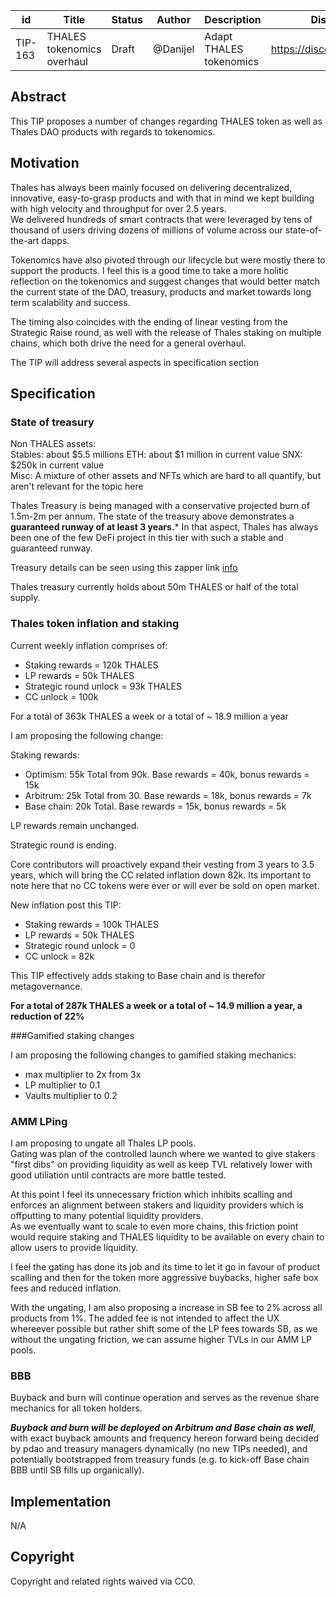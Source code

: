 | id | Title | Status | Author | Description | Discussions to | Created |
| ----------- | ----------- | ----------- | ----------- | ----------- | ----------- | ----------- |
| TIP-163 |  THALES tokenomics overhaul | Draft | @Danijel |  Adapt THALES tokenomics  | https://discord.gg/rPpPcMXSeU | 2023-08-15


## Abstract

This TIP proposes a number of changes regarding THALES token as well as Thales DAO products with regards to tokenomics.  

## Motivation

Thales has always been mainly focused on delivering decentralized, innovative, easy-to-grasp products and with that in mind we kept building with high velocity and throughput for over 2.5 years.  
We delivered hundreds of smart contracts that were leveraged by tens of thousand of users driving dozens of millions of volume across our state-of-the-art dapps.  

Tokenomics have also pivoted through our lifecycle but were mostly there to support the products. I feel this is a good time to take a more holitic reflection on the tokenomics and suggest changes that would better match the current state of the DAO, treasury, products and market towards long term scalability and success.  

The timing also coincides with the ending of linear vesting from the Strategic Raise round, as well with the release of Thales staking on multiple chains, which both drive the need for a general overhaul.   

The TIP will address several aspects in specification section
 
## Specification  

### State of treasury  

Non THALES assets:  
Stables: about $5.5 millions
ETH: about $1 million in current value 
SNX: $250k in current value   
Misc: A mixture of other assets and NFTs which are hard to all quantify, but aren't relevant for the topic here  

Thales Treasury is being managed with a conservative projected burn of 1.5m-2m per annum. The state of the treasury above demonstrates a **guaranteed runway of at least 3 years.*** In that aspect, Thales has always been one of the few DeFi project in this tier with such a stable and guaranteed runway.  

Treasury details can be seen using this zapper link [info](https://zapper.xyz/bundle/0xdac09f37e132d91b962f30e6ec40d2d08b82b0fa,0x489863b61C625a15C74FB4C21486baCb4A3937AB,0x4aAd282Dac74d79E41FD12833B1FAD7a18c778Ed,0x2902E381c9Caacd17d25a2e008db0a9a4687FDBF,0x1777c6d588fd931751762836811529c0073d6376?tab=wallet)  

Thales treasury currently holds about 50m THALES or half of the total supply. 

### Thales token inflation and staking  

Current weekly inflation comprises of:  
- Staking rewards = 120k THALES
- LP rewards = 50k THALES
- Strategic round unlock =  93k THALES 
- CC unlock = 100k  

For a total of 363k THALES a week or a total of ~ 18.9 million a year  

I am proposing the following change: 

Staking rewards:
* Optimism: 55k Total from 90k. Base rewards = 40k, bonus rewards = 15k  
* Arbitrum: 25k Total from 30. Base rewards = 18k, bonus rewards = 7k   
* Base chain: 20k Total. Base rewards = 15k, bonus rewards = 5k 

LP rewards remain unchanged. 

Strategic round is ending.  

Core contributors will proactively expand their vesting from 3 years to 3.5 years, which will bring the CC related inflation down 82k. Its important to note here that no CC tokens were ever or will ever be sold on open market. 

New inflation post this TIP: 
- Staking rewards = 100k THALES
- LP rewards = 50k THALES
- Strategic round unlock =  0
- CC unlock = 82k  

This TIP effectively adds staking to Base chain and is therefor metagovernance.

**For a total of 287k THALES a week or a total of ~ 14.9 million a year, a reduction of 22%**  

###Gamified staking changes  

I am proposing the following changes to gamified staking mechanics:  
- max multiplier to 2x from 3x  
- LP multiplier to 0.1  
- Vaults multiplier to 0.2  

### AMM LPing  
I am proposing to ungate all Thales LP pools.  
Gating was plan of the controlled launch where we wanted to give stakers "first dibs" on providing liquidity as well as keep TVL relatively lower with good utiliation until contracts are more battle tested.  

At this point I feel its unnecessary friction which inhibits scalling and enforces an alignment between stakers and liquidity providers which is offputting to many potential liquidity providers.  
As we eventually want to scale to even more chains, this friction point would require staking and THALES liquidity to be available on every chain to allow users to provide liquidity.  

I feel the gating has done its job and its time to let it go in favour of product scalling and then for the token more aggressive buybacks, higher safe box fees and reduced inflation.  

With the ungating, I am also proposing a increase in SB fee to 2% across all products from 1%. The added fee is not intended to affect the UX whereever possible but rather shift some of the LP fees towards SB, as we without the ungating friction, we can assume higher TVLs in our AMM LP pools.  

### BBB   

Buyback and burn will continue operation and serves as the revenue share mechanics for all token holders.  

***Buyback and burn will be deployed on Arbitrum and Base chain as well***, with exact buyback amounts and frequency hereon forward being decided by pdao and treasury managers dynamically (no new TIPs needed), and potentially bootstrapped from treasury funds (e.g. to kick-off Base chain BBB until SB fills up organically).  


## Implementation
N/A

## Copyright
 
Copyright and related rights waived via CC0.
